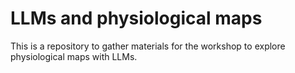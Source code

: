 # LLMs and physiological maps
This is a repository to gather materials for the workshop to explore physiological maps with LLMs.

